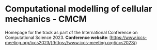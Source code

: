 # Computational modelling of cellular mechanics - CMCM

Homepage for the track as part of the International Conference on Computational Science 2023.
**Conference website**: [https://www.iccs-meeting.org/iccs2023/](https://www.iccs-meeting.org/iccs2023/)